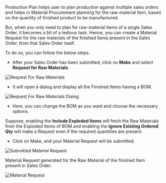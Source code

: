 Production Plan helps user to plan production against multiple sales orders and helps in Material Procurement planning for the raw-material item, based on the quantity of finished product to be manufactured.

But, when you only need to plan for raw-material items of a single Sales Order, it becomes a bit of a tedious task. Hence, you can create a Material Request for the raw materials of the finished Items present in the Sales Order, from that Sales Order itself.

To do so, you can follow the below steps.

*   After your Sales Order has been submitted, click on **Make** and select **Request for Raw Materials**.

![Request For Raw Materials](https://docs.erpnext.com/files/request-for-raw-materials.png)

*   It will open a dialog and display all the Finished Items having a BOM.

![Request For Raw Materials Dialog](https://docs.erpnext.com/files/request-for-raw-materials-dialog.png)

*   Here, you can change the BOM as you want and choose the necessary options.

Suppose, enabling the **Include Exploded Items** will fetch the Raw Materials from the Exploded Items of BOM and enabling the **Ignore Existing Ordered Qty** will make a Request even if the required quantities are present.

*   Click on Make, and your Material Request will be submitted.

![Submitted Material Request](https://docs.erpnext.com/files/material-request-submitted.png)

Material Request generated for the Raw Material of the finished Item present in Sales Order.

![Material Request](https://docs.erpnext.com/files/created-mr-from-sales-order.png)